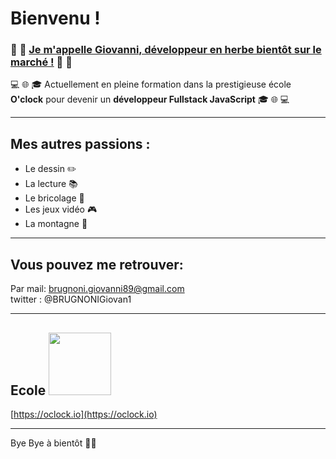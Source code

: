 # Bienvenu !  

###  :seedling: :herb: <ins>**Je m'appelle Giovanni, développeur en herbe bientôt sur le marché !**</ins> :herb: :seedling:

:computer: :globe_with_meridians: :mortar_board: Actuellement en pleine formation dans la prestigieuse école **O'clock** pour devenir un **développeur Fullstack JavaScript** :mortar_board: :globe_with_meridians: :computer:

***  

## Mes autres passions :  
- Le dessin :pencil2:
- La lecture :books:
- Le bricolage :wrench:
- Les jeux vidéo :video_game:
- La montagne :mount_fuji:

***

## Vous pouvez me retrouver:
Par mail: brugnoni.giovanni89@gmail.com  
twitter : @BRUGNONIGiovan1  

***  

## Ecole <img src="https://actualitesjeuxvideo.fr/wp-content/uploads/2016/08/Oclock.jpg" width="100">  
[https://oclock.io](https://oclock.io)
***

Bye Bye à bientôt 👋😀
